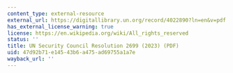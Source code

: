 ```yaml
---
content_type: external-resource
external_url: https://digitallibrary.un.org/record/4022890?ln=en&v=pdf
has_external_license_warning: true
license: https://en.wikipedia.org/wiki/All_rights_reserved
status: ''
title: UN Security Council Resolution 2699 (2023) (PDF)
uid: 47d92b71-e145-43b6-a475-ad69755a1a7e
wayback_url: ''
---
```

